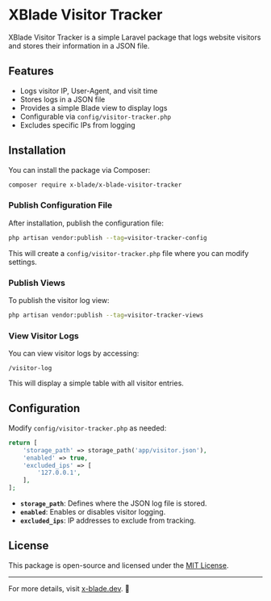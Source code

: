 # XBlade Visitor Tracker

XBlade Visitor Tracker is a simple Laravel package that logs website visitors and stores their information in a JSON file.

## Features
- Logs visitor IP, User-Agent, and visit time
- Stores logs in a JSON file
- Provides a simple Blade view to display logs
- Configurable via `config/visitor-tracker.php`
- Excludes specific IPs from logging

## Installation

You can install the package via Composer:

```sh
composer require x-blade/x-blade-visitor-tracker
```

### Publish Configuration File
After installation, publish the configuration file:

```sh
php artisan vendor:publish --tag=visitor-tracker-config
```

This will create a `config/visitor-tracker.php` file where you can modify settings.

### Publish Views
To publish the visitor log view:

```sh
php artisan vendor:publish --tag=visitor-tracker-views
```

### View Visitor Logs
You can view visitor logs by accessing:

```
/visitor-log
```

This will display a simple table with all visitor entries.

## Configuration

Modify `config/visitor-tracker.php` as needed:

```php
return [
    'storage_path' => storage_path('app/visitor.json'),
    'enabled' => true,
    'excluded_ips' => [
        '127.0.0.1',
    ],
];
```

- **`storage_path`**: Defines where the JSON log file is stored.
- **`enabled`**: Enables or disables visitor logging.
- **`excluded_ips`**: IP addresses to exclude from tracking.

## License

This package is open-source and licensed under the [MIT License](LICENSE).

---

For more details, visit [x-blade.dev](https://x-blade.dev). 🚀

